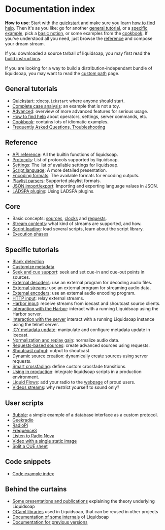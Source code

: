 Documentation index
===================
**How to use**: Start with the [quickstart](quick_start.html) and make sure you
learn [how to find help](help.html). Then it's as you like: go for another
[general tutorial](#general), or a [specific example](#specific), pick a [basic
notion](#core), or some examples from the [cookbook](cookbook.html). If you've
understood all you need, just browse the [reference](reference.html) and compose
your dream stream.

If you downloaded a source tarball of liquidsoap, you may first read the
[build instructions](build.html).

If you are looking for a way to build a distribution-independant bundle of
liquidsoap, you may want to read the [custom path](custom-path.html) page.

General tutorials
-----------------
* [Quickstart](quick_start.html): :doc:`quickstart` where anyone should start.
* [Complete case analysis](complete_case.html): an example that is not a toy.
* [Advanced](advanced.html): overview of more advanced features for serious usage.
* [How to find help](help.html) about operators, settings, server commands, etc.
* [Cookbook](cookbook.html): contains lots of idiomatic examples.
* [Frequently Asked Questions, Troubleshooting](faq.html)

Reference
---------
* [API reference](reference.html): All the builtin functions of liquidsoap.
* [Protocols](protocols.html): List of protocols supported by liquidsoap.
* [Settings](settings.html): The list of available settings for liquidsoap.
* [Script language](language.html): A more detailed presentation.
* [Encoding formats](encoding_formats.html): The available formats for encoding outputs.
* [Playlist parsers](playlist_parsers.html): Supported playlist formats.
* [JSON import/export](json.html): Importing and exporting language values in JSON.
* [LADSPA plugins](ladspa.html): Using LADSPA plugins.

Core
----
* Basic concepts: [sources](sources.html), [clocks](clocks.html) and [requests](requests.html).
* [Stream contents](stream_content.html): what kind of streams are supported, and how.
* [Script loading](script_loading.html): load several scripts, learn about the script library.
* [Execution phases](phases.html)

Specific tutorials
------------------
* [Blank detection](blank.html)
* [Customize metadata](metadata.html)
* [Seek and cue support](seek.html): seek and set cue-in and cue-out points in sources.
* [External decoders](external_decoders.html): use an external program for decoding audio files.
* [External streams](external_streams.html): use an external program for streaming audio data.
* [External encoders](external_encoders.html): use an external audio encoding program.
* [HTTP input](http_input.html): relay external streams.
* [Harbor input](harbor.html): receive streams from icecast and shoutcast source clients.
* [Interaction with the Harbor](harbor_http.html): interact with a running Liquidsoap using the Harbor server.
* [Interaction with the server](server.html) interact with a running Liquidsoap instance using the telnet server.
* [ICY metadata update](icy_metadata.html): manipulate and configure metadata update in Icecast.
* [Normalization and replay gain](replay_gain.html): normalize audio data.
* [Requests-based sources](request_sources.html): create advanced sources using requests.
* [Shoutcast output](shoutcast.html): output to shoutcast.
* [Dynamic source creation](dynamic_sources.html): dynamically create sources using server requests.
* [Smart crossfading](smartcrossfade.html): define custom crossfade transitions.
* [Using in production](in_production.html): integrate liquidsoap scripts in a production environment.
* [Liquid Flows](flows.html): add your radio to the [webpage](http://flows.liquidsoap.info/) of proud users.
* [Videos streams](video.html): why restrict yourself to sound only?

User scripts
------------
* [Bubble](bubble.html): a simple example of a database interface as a custom protocol.
* [Geekradio](geekradio.html)
* [RadioPi](radiopi.html)
* [Frequence3](frequence3.html)
* [Listen to Radio Nova](radio-nova.html)
* [Video with a single static image](video-static.html)
* [Split a CUE sheet](split-cue.html)

Code snippets
-------------
* [Code example index](scripts/index.html)

Behind the curtains
-------------------
* [Some presentations and publications](../publications.html) explaining the theory underlying Liquidsoap
* [OCaml libraries](../modules.html) used in Liquidsoap, that can be reused in other projects
* [Documentation of some internals](../modules/liquidsoap/index.html) of Liquidsoap
* [Documentation for previous versions](../previously.html)



